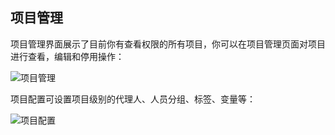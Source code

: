 ## 项目管理

项目管理界面展示了目前你有查看权限的所有项目，你可以在项目管理页面对项目进行查看，编辑和停用操作：

<img src="../assets/image-20220913195002671.png" alt="项目管理"  />



项目配置可设置项目级别的代理人、人员分组、标签、变量等：

![项目配置](../assets/image-20220913195128070.png)

